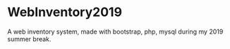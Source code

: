 # WebInventory2019
A web inventory system, made with bootstrap, php, mysql during my 2019 summer break.
